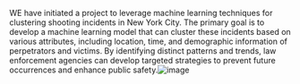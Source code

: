 WE have initiated a project to leverage machine learning techniques for clustering shooting incidents in New York City. The primary goal is to develop a machine learning model that can cluster these incidents based on various attributes, including location, time, and demographic information of perpetrators and victims. By identifying distinct patterns and trends, law enforcement agencies can develop targeted strategies to prevent future occurrences and enhance public safety.![image](https://github.com/user-attachments/assets/0f43ef84-c58c-4637-90a9-b8aba884c700)
